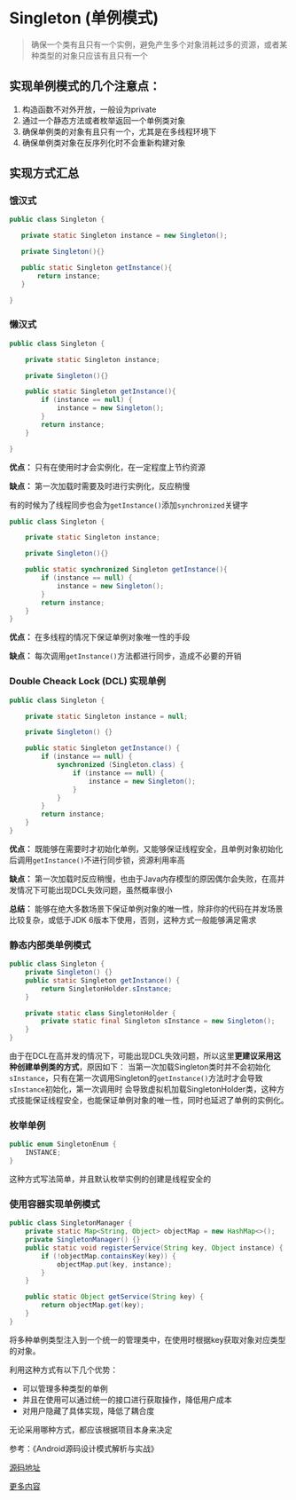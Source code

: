 # Singleton (单例模式)

> 确保一个类有且只有一个实例，避免产生多个对象消耗过多的资源，或者某种类型的对象只应该有且只有一个

## 实现单例模式的几个注意点：

 1. 构造函数不对外开放，一般设为private
 2. 通过一个静态方法或者枚举返回一个单例类对象
 3. 确保单例类的对象有且只有一个，尤其是在多线程环境下
 4. 确保单例类对象在反序列化时不会重新构建对象

## 实现方式汇总

### 饿汉式

 ```java
public class Singleton {

    private static Singleton instance = new Singleton();

    private Singleton(){}

    public static Singleton getInstance(){
        return instance;
    }

}
```

### 懒汉式

```java
public class Singleton {

    private static Singleton instance;

    private Singleton(){}

    public static Singleton getInstance(){
        if (instance == null) {
            instance = new Singleton();
        }
        return instance;
    }

}
```
**优点：** 只有在使用时才会实例化，在一定程度上节约资源

**缺点：** 第一次加载时需要及时进行实例化，反应稍慢

有的时候为了线程同步也会为`getInstance()`添加`synchronized`关键字

```java
public class Singleton {

    private static Singleton instance;

    private Singleton(){}

    public static synchronized Singleton getInstance(){
        if (instance == null) {
            instance = new Singleton();
        }
        return instance;
    }
}
```
**优点：** 在多线程的情况下保证单例对象唯一性的手段

**缺点：** 每次调用`getInstance()`方法都进行同步，造成不必要的开销

### Double Cheack Lock (DCL) 实现单例
```java
public class Singleton {

    private static Singleton instance = null;

    private Singleton() {}

    public static Singleton getInstance() {
        if (instance == null) {
            synchronized (Singleton.class) {
                if (instance == null) {
                    instance = new Singleton();
                }
            }
        }
        return instance;
    }
}
```
**优点：** 既能够在需要时才初始化单例，又能够保证线程安全，且单例对象初始化后调用`getInstance()`不进行同步锁，资源利用率高

**缺点：** 第一次加载时反应稍慢，也由于Java内存模型的原因偶尔会失败，在高并发情况下可能出现DCL失效问题，虽然概率很小

**总结：** 能够在绝大多数场景下保证单例对象的唯一性，除非你的代码在并发场景比较复杂，或低于JDK 6版本下使用，否则，这种方式一般能够满足需求

### 静态内部类单例模式

```java
public class Singleton {
    private Singleton() {}
    public static Singleton getInstance() {
        return SingletonHolder.sInstance;
    }

    private static class SingletonHolder {
        private static final Singleton sInstance = new Singleton();
    }
}
```

由于在DCL在高并发的情况下，可能出现DCL失效问题，所以这里**更建议采用这种创建单例类的方式**，原因如下：
当第一次加载Singleton类时并不会初始化`sInstance`，只有在第一次调用Singleton的`getInstance()`方法时才会导致`sInstance`初始化，第一次调用时
会导致虚拟机加载SingletonHolder类，这种方式技能保证线程安全，也能保证单例对象的唯一性，同时也延迟了单例的实例化。

### 枚举单例

```java
public enum SingletonEnum {
    INSTANCE;
}
```

这种方式写法简单，并且默认枚举实例的创建是线程安全的

### 使用容器实现单例模式

```java
public class SingletonManager {
    private static Map<String, Object> objectMap = new HashMap<>();
    private SingletonManager() {}
    public static void registerService(String key, Object instance) {
        if (!objectMap.containsKey(key)) {
            objectMap.put(key, instance);
        }
    }

    public static Object getService(String key) {
        return objectMap.get(key);
    }
}
```

将多种单例类型注入到一个统一的管理类中，在使用时根据key获取对象对应类型的对象。

利用这种方式有以下几个优势：

 + 可以管理多种类型的单例
 + 并且在使用可以通过统一的接口进行获取操作，降低用户成本
 + 对用户隐藏了具体实现，降低了耦合度


无论采用哪种方式，都应该根据项目本身来决定

参考：《Android源码设计模式解析与实战》

[源码地址](https://github.com/InnoFang/DesignPatterns/tree/master/src/io/innofang/Singleton)

[更多内容](https://innofang.github.io)
